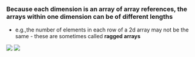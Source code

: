 ### Because each dimension is an array of array references, the arrays within one dimension can be of different lengths
- e.g.,the number of elements in each row of a 2d array may not be the same - these are sometimes called **ragged arrays**

![](https://tva1.sinaimg.cn/large/0081Kckwly1glgbenuot5j306x0eewfa.jpg)
![](https://tva1.sinaimg.cn/large/0081Kckwly1glgbemejsdj30ov05sgm3.jpg)
